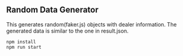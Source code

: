 ## Random Data Generator

This generates random(faker.js) objects with dealer information.
The generated data is similar to the one in result.json.

```
npm install
npm run start
```
